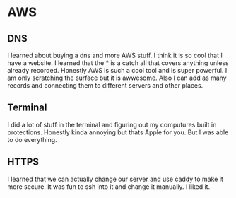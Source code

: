 # AWS

## DNS

I learned about buying a dns and more AWS stuff. I think it is so cool that I have a website. I learned that the \* is a catch all that covers anything unless already recorded. Honestly AWS is such a cool tool and is super powerful. I am only scratching the surface but it is awwesome. Also I can add as many records and connecting them to different servers and other places.

## Terminal

I did a lot of stuff in the terminal and figuring out my computures built in protections. Honestly kinda annoying but thats Apple for you. But I was able to do everything.

## HTTPS

I learned that we can actually change our server and use caddy to make it more secure. It was fun to ssh into it and change it manually. I liked it.
